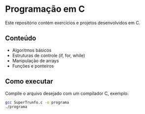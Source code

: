 # Programação em C

Este repositório contém exercícios e projetos desenvolvidos em C.

## Conteúdo
- Algoritmos básicos
- Estruturas de controle (if, for, while)
- Manipulação de arrays
- Funções e ponteiros

## Como executar
Compile o arquivo desejado com um compilador C, exemplo:

```bash
gcc SuperTrunfo.c -o programa
./programa
```
